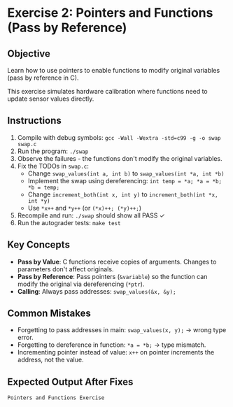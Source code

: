 # Exercise 2: Pointers and Functions (Pass by Reference)

## Objective
Learn how to use pointers to enable functions to modify original variables (pass by reference in C).

This exercise simulates hardware calibration where functions need to update sensor values directly.

## Instructions
1. Compile with debug symbols: `gcc -Wall -Wextra -std=c99 -g -o swap swap.c`
2. Run the program: `./swap`
3. Observe the failures - the functions don't modify the original variables.
4. Fix the TODOs in `swap.c`:
   - Change `swap_values(int a, int b)` to `swap_values(int *a, int *b)`
   - Implement the swap using dereferencing: `int temp = *a; *a = *b; *b = temp;`
   - Change `increment_both(int x, int y)` to `increment_both(int *x, int *y)`
   - Use `*x++` and `*y++` (or `(*x)++; (*y)++;`)
5. Recompile and run: `./swap` should show all PASS ✓
6. Run the autograder tests: `make test`

## Key Concepts
- **Pass by Value**: C functions receive copies of arguments. Changes to parameters don't affect originals.
- **Pass by Reference**: Pass pointers (`&variable`) so the function can modify the original via dereferencing (`*ptr`).
- **Calling**: Always pass addresses: `swap_values(&x, &y);`

## Common Mistakes
- Forgetting to pass addresses in main: `swap_values(x, y);` → wrong type error.
- Forgetting to dereference in function: `*a = *b;` → type mismatch.
- Incrementing pointer instead of value: `x++` on pointer increments the address, not the value.

## Expected Output After Fixes
```
Pointers and Functions Exercise

